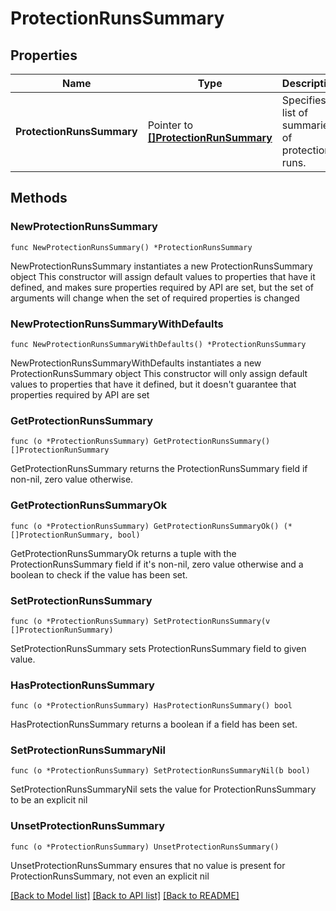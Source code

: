# ProtectionRunsSummary

## Properties

Name | Type | Description | Notes
------------ | ------------- | ------------- | -------------
**ProtectionRunsSummary** | Pointer to [**[]ProtectionRunSummary**](ProtectionRunSummary.md) | Specifies a list of summaries of protection runs. | [optional] 

## Methods

### NewProtectionRunsSummary

`func NewProtectionRunsSummary() *ProtectionRunsSummary`

NewProtectionRunsSummary instantiates a new ProtectionRunsSummary object
This constructor will assign default values to properties that have it defined,
and makes sure properties required by API are set, but the set of arguments
will change when the set of required properties is changed

### NewProtectionRunsSummaryWithDefaults

`func NewProtectionRunsSummaryWithDefaults() *ProtectionRunsSummary`

NewProtectionRunsSummaryWithDefaults instantiates a new ProtectionRunsSummary object
This constructor will only assign default values to properties that have it defined,
but it doesn't guarantee that properties required by API are set

### GetProtectionRunsSummary

`func (o *ProtectionRunsSummary) GetProtectionRunsSummary() []ProtectionRunSummary`

GetProtectionRunsSummary returns the ProtectionRunsSummary field if non-nil, zero value otherwise.

### GetProtectionRunsSummaryOk

`func (o *ProtectionRunsSummary) GetProtectionRunsSummaryOk() (*[]ProtectionRunSummary, bool)`

GetProtectionRunsSummaryOk returns a tuple with the ProtectionRunsSummary field if it's non-nil, zero value otherwise
and a boolean to check if the value has been set.

### SetProtectionRunsSummary

`func (o *ProtectionRunsSummary) SetProtectionRunsSummary(v []ProtectionRunSummary)`

SetProtectionRunsSummary sets ProtectionRunsSummary field to given value.

### HasProtectionRunsSummary

`func (o *ProtectionRunsSummary) HasProtectionRunsSummary() bool`

HasProtectionRunsSummary returns a boolean if a field has been set.

### SetProtectionRunsSummaryNil

`func (o *ProtectionRunsSummary) SetProtectionRunsSummaryNil(b bool)`

 SetProtectionRunsSummaryNil sets the value for ProtectionRunsSummary to be an explicit nil

### UnsetProtectionRunsSummary
`func (o *ProtectionRunsSummary) UnsetProtectionRunsSummary()`

UnsetProtectionRunsSummary ensures that no value is present for ProtectionRunsSummary, not even an explicit nil

[[Back to Model list]](../README.md#documentation-for-models) [[Back to API list]](../README.md#documentation-for-api-endpoints) [[Back to README]](../README.md)


